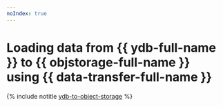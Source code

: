```yaml
---
noIndex: true
---
```


# Loading data from {{ ydb-full-name }} to {{ objstorage-full-name }} using {{ data-transfer-full-name }}

{% include notitle [ydb-to-object-storage](../../_tutorials/dataplatform/datatransfer/ydb-to-object-storage.md) %}